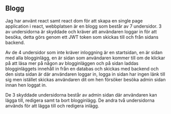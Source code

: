 ## Blogg

Jag har använt react samt react dom för att skapa en single page application i react, webbplatsen är en blogg som består av 7 undersidor. 3 av undersidorna är skyddade och kräver att användaren loggar in för att besöka, detta görs genom ett JWT token som skickas till och från sidans backend. 


Av de 4 undersidor som inte kräver inloggning är en startsidan, en är sidan med alla blogginlägg, en är sidan som användaren kommer till om de klickar på att läsa mer på någon av blogginläggen och på sidan 
laddas blogginläggets innehåll in från en databas och skickas med backend och den sista sidan är där användaren loggar in, logga in sidan har ingen länk till sig men istället skickas användaren dit om hen försöker besöka admin sidan innan hen loggat in.

De 3 skyddade undersidorna består av admin sidan där användaren kan lägga till, redigera samt ta bort blogginlägg. De andra två undersidorna används för att lägga till och redigera inlägg.


